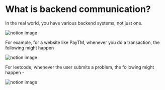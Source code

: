 # What is backend communication?

In the real world, you have various backend systems, not just one.

![notion image](https://www.notion.so/image/https%3A%2F%2Fprod-files-secure.s3.us-west-2.amazonaws.com%2F085e8ad8-528e-47d7-8922-a23dc4016453%2Ff1bed71f-6c31-48f1-8d3a-81b2f40ac9e1%2FScreenshot_2024-04-06_at_4.13.28_PM.png?table=block&id=057ad905-4ad8-4039-8dc8-9c668b726eda&cache=v2)

For example, for a website like PayTM, whenever you do a transaction, the following might happen

![notion image](https://www.notion.so/image/https%3A%2F%2Fprod-files-secure.s3.us-west-2.amazonaws.com%2F085e8ad8-528e-47d7-8922-a23dc4016453%2F014efb27-a4f5-4451-9533-da6989fa70e8%2FScreenshot_2024-04-06_at_4.19.58_PM.png?table=block&id=4bd46405-25f8-41bc-b1ce-6e758c6997ea&cache=v2)

For leetcode, whenever the user submits a problem, the following might happen -

![notion image](https://www.notion.so/image/https%3A%2F%2Fprod-files-secure.s3.us-west-2.amazonaws.com%2F085e8ad8-528e-47d7-8922-a23dc4016453%2F16a6d47d-200a-44e3-aef4-25ed19046bde%2FScreenshot_2024-04-06_at_4.22.46_PM.png?table=block&id=99445547-1b3c-4848-9007-16768e85e92e&cache=v2)